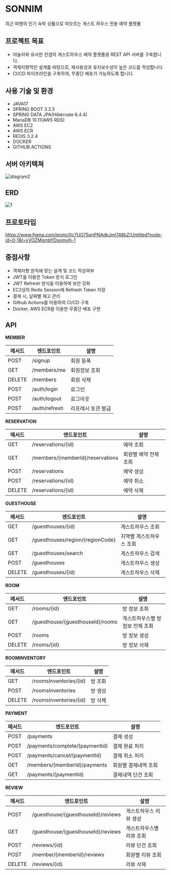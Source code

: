# SONNIM
최근 여행의 인기 숙박 상품으로 떠오르는 게스트 하우스 전용 예약 플랫폼

## 프로젝트 목표
- 야놀자와 유사한 컨셉의 게스트하우스 예약 플랫폼용 REST API 서버를 구축합니다.
- 객체지향적인 설계를 바탕으로, 재사용성과 유지보수성이 높은 코드를 작성합니다.
- CI/CD 파이프라인을 구축하여, 무중단 배포가 가능하도록 합니다.

## 사용 기술 및 환경
- JAVA17
- SPRING BOOT 3.2.5
- SPRING DATA JPA(Hibernate 6.4.4)
- MariaDB 10.11(AWS RDS)
- AWS EC2
- AWS ECR
- REDIS 3.2.4
- DOCKER
- GITHUB ACTIONS

## 서버 아키텍쳐
![diagram2](https://github.com/psh94/sonnim-server/assets/84213252/b2a4d60d-367d-43fa-98fb-865765c5e3ea)

## ERD
![1](https://github.com/user-attachments/assets/34fb36d7-79cd-4f2b-9181-298efce38d18)

## 프로토타입
https://www.figma.com/proto/0c7UO75qnPNAdkJml748bZ/Untitled?node-id=0-1&t=xVOZMgmbYDsomvjh-1


## 중점사항
- 객체지향 원칙에 맞는 설계 및 코드 작성여부
- JWT를 이용한 Token 방식 로그인
- JWT Refresh 방식을 이용하여 보안 강화
- EC2상의 Redis Session에 Refresh Token 저장
- 결제 시, 날짜별 재고 관리
- Github Actions를 이용하여 CI/CD 구축
- Docker, AWS ECR을 이용한 무중단 배포 구현

## API

**MEMBER**

| 메서드 | 엔드포인트  | 설명         |
|---------|-----------|---------------------|
| POST    | /signup      | 회원 등록           |
| GET     | /members/me  | 회원정보 조회        |
| DELETE  | /members     | 회원 삭제           |
| POST    | /auth/login  | 로그인             |
| POST    | /auth/logout | 로그아웃            |
| POST    | /auth/refresh | 리프레시 토큰 발급   |


**RESERVATION**

| 메서드 | 엔드포인트  | 설명         |
|--------|-----------|---------------------|
| GET    | /reservations/{id}  | 예약 조회     |
| GET    | /members/{memberId}/reservations  | 회원별 예약 전체 조회     |
| POST   | /reservations       | 예약 생성     |
| POST   | /reservations/{id}  | 예약 취소     |
| DELETE | /reservations/{id}  | 예약 삭제     |


**GUESTHOUSE**

| 메서드 | 엔드포인트  | 설명         |
|--------|-----------|---------------------|
| GET    | /guesthouses/{id}  | 게스트하우스 조회     |
| GET    | /guesthouses/region/{regionCode}  | 지역별 게스트하우스 조회     |
| GET    | /guesthouses/search | 게스트하우스 검색     |
| POST   | /guesthouses       | 게스트하우스 생성     |
| DELETE | /guesthouses/{id}  | 게스트하우스 삭제     |

**ROOM**

| 메서드 | 엔드포인트  | 설명         |
|--------|-----------|---------------------|
| GET    | /rooms/{id}  | 방 정보 조회     |
| GET    | /guesthouse/{guesthouseId}/rooms  | 게스트하우스별 방 정보 전체 조회     |
| POST   | /rooms       | 방 정보 생성     |
| DELETE | /rooms/{id}  | 방 정보 삭제     |

**ROOMINVENTORY**

| 메서드 | 엔드포인트  | 설명         |
|--------|-----------|---------------------|
| GET    | /roomsInventories/{id}  | 방 조회     |
| POST   | /roomsInventories       | 방 생성     |
| DELETE | /roomsInventories/{id}  | 방 삭제     |

**PAYMENT**

| 메서드 | 엔드포인트  | 설명         |
|--------|-----------|---------------------|
| POST    | /payments | 결제 생성      |
| POST   | /payments/complete/{paymentId} | 결제 완료 처리      |
| POST   | /payments/cancel/{paymentId} | 결제 취소 처리      |
| GET    | /members/{memberId}/payments | 회원별 결제내역 조회      |
| GET    | /payments/{paymentId} |  결제내역 단건 조회      |


**REVIEW**

| 메서드 | 엔드포인트  | 설명         |
|--------|-----------|---------------------|
| POST    | /guesthouse/{guesthouseId}/reviews | 게스트하우스 리뷰 생성      |
| GET    | /guesthouse/{guesthouseId}/reviews | 게스트하우스별 리뷰 조회      |
| POST    | /reviews/{id} | 리뷰 단건 조회      |
| POST    | /member/{memberId}/reviews | 회원별 리뷰 조회      |
| DELETE    | /reviews/{id} | 리뷰 삭제      |










